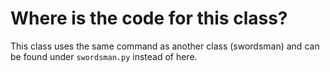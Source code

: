 # Where is the code for this class?

This class uses the same command as another class (swordsman) and can be found under `swordsman.py` instead of here.